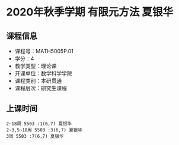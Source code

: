 # 2020年秋季学期 有限元方法 夏银华






## 课程信息

- 课程号：MATH5005P.01
- 学分：4
- 教学类型：理论课
- 开课单位：数学科学学院
- 课程类别：本研贯通
- 课程层次：研究生课程

## 上课时间

```
2~18周 5503 :1(6,7) 夏银华
2~3,5~18周 5503 :3(6,7) 夏银华
3周 5503 :7(6,7) 夏银华
```


